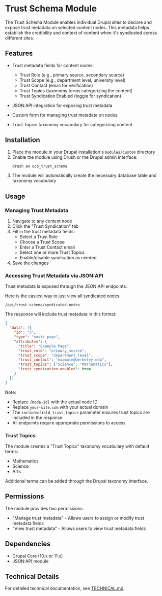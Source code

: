 # Trust Schema Module

The Trust Schema Module enables individual Drupal sites to declare and expose trust metadata on selected content nodes. This metadata helps establish the credibility and context of content when it's syndicated across different sites.

## Features

- Trust metadata fields for content nodes:
  - Trust Role (e.g., primary source, secondary source)
  - Trust Scope (e.g., department level, university level)
  - Trust Contact (email for verification)
  - Trust Topics (taxonomy terms categorizing the content)
  - Trust Syndication Enabled (toggle for syndication)

- JSON:API integration for exposing trust metadata
- Custom form for managing trust metadata on nodes
- Trust Topics taxonomy vocabulary for categorizing content

## Installation

1. Place the module in your Drupal installation's `modules/custom` directory
2. Enable the module using Drush or the Drupal admin interface:
   ```bash
   drush en ucb_trust_schema
   ```
3. The module will automatically create the necessary database table and taxonomy vocabulary

## Usage

### Managing Trust Metadata

1. Navigate to any content node
2. Click the "Trust Syndication" tab
3. Fill in the trust metadata fields:
   - Select a Trust Role
   - Choose a Trust Scope
   - Enter a Trust Contact email
   - Select one or more Trust Topics
   - Enable/disable syndication as needed
4. Save the changes

### Accessing Trust Metadata via JSON:API

Trust metadata is exposed through the JSON:API endpoints. 

Here is the easiest way to just view all syndicated nodes

`/api/trust-schema/syndicated-nodes`

The response will include trust metadata in this format:
```json
{
  "data": [{
    "id": "3",
    "type": "basic_page",
    "attributes": {
      "title": "Example Page",
      "trust_role": "primary_source",
      "trust_scope": "department_level",
      "trust_contact": "example@berkeley.edu",
      "trust_topics": ["Science", "Mathematics"],
      "trust_syndication_enabled": true
    }
  }]
}
```

Note: 
- Replace `{node-id}` with the actual node ID
- Replace `your-site.com` with your actual domain
- The `include=field_trust_topics` parameter ensures trust topics are included in the response
- All endpoints require appropriate permissions to access

### Trust Topics

The module creates a "Trust Topics" taxonomy vocabulary with default terms:
- Mathematics
- Science
- Arts

Additional terms can be added through the Drupal taxonomy interface.

## Permissions

The module provides two permissions:
- "Manage trust metadata" - Allows users to assign or modify trust metadata fields
- "View trust metadata" - Allows users to view trust metadata fields

## Dependencies

- Drupal Core (10.x or 11.x)
- JSON:API module

## Technical Details

For detailed technical documentation, see [TECHNICAL.md](TECHNICAL.md). 
